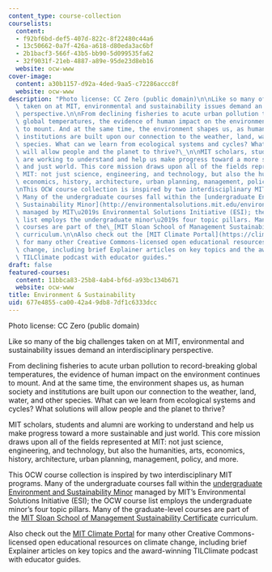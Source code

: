 ```yaml
---
content_type: course-collection
courselists:
  content:
  - f92bf6bd-def5-407d-822c-8f22480c44a6
  - 13c50662-0a7f-426a-a618-d80eda3ac6bf
  - 2b1bacf3-566f-43b5-bb90-5d099535fa62
  - 32f9031f-21eb-4887-a89e-95de23d8eb16
  website: ocw-www
cover-image:
  content: a30b1157-d92a-4ded-9aa5-c72286accc8f
  website: ocw-www
description: "Photo license: CC Zero (public domain)\n\nLike so many of the big challenges\
  \ taken on at MIT, environmental and sustainability issues demand an interdisciplinary\
  \ perspective.\n\nFrom declining fisheries to acute urban pollution to record-breaking\
  \ global temperatures, the evidence of human impact on the environment continues\
  \ to mount. And at the same time, the environment shapes us, as human society and\
  \ institutions are built upon our connection to the weather, land, water, and other\
  \ species. What can we learn from ecological systems and cycles? What solutions\
  \ will allow people and the planet to thrive?\_\n\nMIT scholars, students and alumni\
  \ are working to understand and help us make progress toward a more sustainable\
  \ and just world. This core mission draws upon all of the fields represented at\
  \ MIT: not just science, engineering, and technology, but also the humanities, arts,\
  \ economics, history, architecture, urban planning, management, policy, and more.\n\
  \nThis OCW course collection is inspired by two interdisciplinary MIT programs.\
  \ Many of the undergraduate courses fall within the [undergraduate Environment and\
  \ Sustainability Minor](http://environmentalsolutions.mit.edu/environment-sustainability-minor/)\
  \ managed by MIT\u2019s Environmental Solutions Initiative (ESI); the OCW course\
  \ list employs the undergraduate minor\u2019s four topic pillars. Many of the graduate-level\
  \ courses are part of the\_[MIT Sloan School of Management Sustainability Certificate](http://mitsloan.mit.edu/sustainability/sustainability-certificate)\
  \ curriculum.\n\nAlso check out the [MIT Climate Portal](https://climate.mit.edu)\
  \ for many other Creative Commons-licensed open educational resources on climate\
  \ change, including brief Explainer articles on key topics and the award-winning\
  \ TILClimate podcast with educator guides."
draft: false
featured-courses:
  content: 11bbca83-25b8-4ab4-bf6d-a93bc134b671
  website: ocw-www
title: Environment & Sustainability
uid: 677e4855-ca00-42a4-9db8-7df1c6333dcc
---
```

Photo license: CC Zero (public domain)

Like so many of the big challenges taken on at MIT, environmental and sustainability issues demand an interdisciplinary perspective.

From declining fisheries to acute urban pollution to record-breaking global temperatures, the evidence of human impact on the environment continues to mount. And at the same time, the environment shapes us, as human society and institutions are built upon our connection to the weather, land, water, and other species. What can we learn from ecological systems and cycles? What solutions will allow people and the planet to thrive? 

MIT scholars, students and alumni are working to understand and help us make progress toward a more sustainable and just world. This core mission draws upon all of the fields represented at MIT: not just science, engineering, and technology, but also the humanities, arts, economics, history, architecture, urban planning, management, policy, and more.

This OCW course collection is inspired by two interdisciplinary MIT programs. Many of the undergraduate courses fall within the [undergraduate Environment and Sustainability Minor](http://environmentalsolutions.mit.edu/environment-sustainability-minor/) managed by MIT’s Environmental Solutions Initiative (ESI); the OCW course list employs the undergraduate minor’s four topic pillars. Many of the graduate-level courses are part of the [MIT Sloan School of Management Sustainability Certificate](http://mitsloan.mit.edu/sustainability/sustainability-certificate) curriculum.

Also check out the [MIT Climate Portal](https://climate.mit.edu) for many other Creative Commons-licensed open educational resources on climate change, including brief Explainer articles on key topics and the award-winning TILClimate podcast with educator guides.